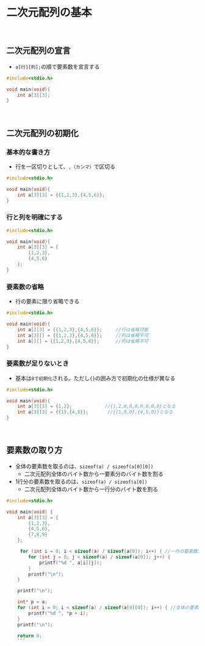 # 二次元配列の基本
  
<br>
  
## 二次元配列の宣言
- `a[行][列];`の順で要素数を宣言する
```c
#include<stdio.h>

void main(void){
    int a[3][3];
}
```

<br>
  
## 二次元配列の初期化
  
### 基本的な書き方
- 行を一区切りとして、`,（カンマ）`で区切る
```c
#include<stdio.h>

void main(void){
    int a[3][3] = {{1,2,3},{4,5,6}};
}
```
   
### 行と列を明確にする
```c
#include<stdio.h>

void main(void){
    int a[3][3] = {
        {1,2,3},
        {4,5,6}
    };
}
```
  
### 要素数の省略
- 行の要素に限り省略できる
```c
#include<stdio.h>

void main(void){
    int a[][3] = {{1,2,3},{4,5,6}};     //行は省略可能
    int a[3][] = {{1,2,3},{4,5,6}};     //列は省略不可
    int a[][] = {{1,2,3},{4,5,6}};      //列は省略不可
}
```
  
### 要素数が足りないとき
- 基本は`0で初期化`される。ただし`{}`の囲み方で初期化の仕様が異なる
```c
#include<stdio.h>

void main(void){
    int a[3][3] = {1,2};            //{1,2,0,0,0,0,0,0,0}となる
    int a[3][3] = {{1},{4,5}};       //{{1,0,0},{4,5,0}}となる
}
```
  
<br>
  
## 要素数の取り方
- 全体の要素数を取るのは、`sizeof(a) / sizeof(a[0][0])`
  - 二次元配列全体のバイト数から一要素分のバイト数を割る
- 1行分の要素数を取るのは、`sizeof(a) / sizeof(a[0])`
  - 二次元配列全体のバイト数から一行分のバイト数を割る
  
```c
#include<stdio.h>

void main(void) {
    int a[3][3] = {
        {1,2,3},
        {4,5,6},
        {7,8,9}
    };

     for (int i = 0; i < sizeof(a) / sizeof(a[0]); i++) { //一行の要素数3 = (二次元配列aのバイト数 = 36バイト) / (二次元配列aの一行のバイト数 = 12バイト)
        for (int j = 0; j < sizeof(a) / sizeof(a[0]); j++) {
            printf("%d ", a[i][j]);
        }
        printf("\n");
    }

    printf("\n");

    int* p = a;
    for (int i = 0; i < sizeof(a) / sizeof(a[0][0]); i++) { //全体の要素数9 = (二次元配列aのバイト数 = 36バイト) / (二次元配列aの一要素のバイト数 = 4バイト)
        printf("%d ", *p + i);
    }
    printf("\n");

    return 0;
    ```